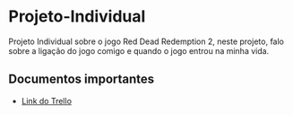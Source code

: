 # Projeto-Individual
Projeto Individual sobre o jogo Red Dead Redemption 2, neste projeto, falo sobre a ligação do jogo comigo e quando o jogo entrou na minha vida.

<h2> Documentos importantes </h2>

- [Link do Trello](https://trello.com/b/dFdMTaj2/projeto-individual)
